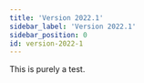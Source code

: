 ```yaml
---
title: 'Version 2022.1'
sidebar_label: 'Version 2022.1'
sidebar_position: 0
id: version-2022-1
---
```


This is purely a test.
